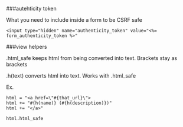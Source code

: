 
###autehticity token

What you need to include inside a form to be CSRF safe

```
<input type="hidden" name="authenticity_token" value="<%= form_authenticity_token %>"
```

###view helpers

.html_safe keeps html from being converted into text. Brackets stay as brackets

.h(text) converts html into text. Works with .html_safe

Ex.

```
html = "<a href=\"#{that_url}\">
html += "#{h(name)} (#{h(description)})"
html += "</a>"

html.html_safe
```
